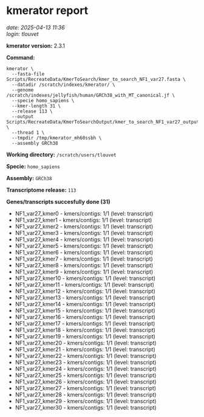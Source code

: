 # kmerator report
*date: 2025-04-13 11:36*  
*login: tlouvet*

**kmerator version:** 2.3.1

**Command:**

```
kmerator \
  --fasta-file Scripts/RecreateData/KmerToSearch/kmer_to_search_NF1_var27.fasta \
  --datadir /scratch/indexes/kmerator/ \
  --genome /scratch/indexes/jellyfish/human/GRCh38_with_MT_canonical.jf \
  --specie homo_sapiens \
  --kmer-length 31 \
  --release 113 \
  --output Scripts/RecreateData/KmerToSearchOutput/kmer_to_search_NF1_var27_output \
  --thread 1 \
  --tmpdir /tmp/kmerator_mh60ssbh \
  --assembly GRCh38
```

**Working directory:** `/scratch/users/tlouvet`

**Specie:** `homo_sapiens`

**Assembly:** `GRCh38`

**Transcriptome release:** `113`

**Genes/transcripts succesfully done (31)**

- NF1_var27_kmer0 - kmers/contigs: 1/1 (level: transcript)
- NF1_var27_kmer1 - kmers/contigs: 1/1 (level: transcript)
- NF1_var27_kmer2 - kmers/contigs: 1/1 (level: transcript)
- NF1_var27_kmer3 - kmers/contigs: 1/1 (level: transcript)
- NF1_var27_kmer4 - kmers/contigs: 1/1 (level: transcript)
- NF1_var27_kmer5 - kmers/contigs: 1/1 (level: transcript)
- NF1_var27_kmer6 - kmers/contigs: 1/1 (level: transcript)
- NF1_var27_kmer7 - kmers/contigs: 1/1 (level: transcript)
- NF1_var27_kmer8 - kmers/contigs: 1/1 (level: transcript)
- NF1_var27_kmer9 - kmers/contigs: 1/1 (level: transcript)
- NF1_var27_kmer10 - kmers/contigs: 1/1 (level: transcript)
- NF1_var27_kmer11 - kmers/contigs: 1/1 (level: transcript)
- NF1_var27_kmer12 - kmers/contigs: 1/1 (level: transcript)
- NF1_var27_kmer13 - kmers/contigs: 1/1 (level: transcript)
- NF1_var27_kmer14 - kmers/contigs: 1/1 (level: transcript)
- NF1_var27_kmer15 - kmers/contigs: 1/1 (level: transcript)
- NF1_var27_kmer16 - kmers/contigs: 1/1 (level: transcript)
- NF1_var27_kmer17 - kmers/contigs: 1/1 (level: transcript)
- NF1_var27_kmer18 - kmers/contigs: 1/1 (level: transcript)
- NF1_var27_kmer19 - kmers/contigs: 1/1 (level: transcript)
- NF1_var27_kmer20 - kmers/contigs: 1/1 (level: transcript)
- NF1_var27_kmer21 - kmers/contigs: 1/1 (level: transcript)
- NF1_var27_kmer22 - kmers/contigs: 1/1 (level: transcript)
- NF1_var27_kmer23 - kmers/contigs: 1/1 (level: transcript)
- NF1_var27_kmer24 - kmers/contigs: 1/1 (level: transcript)
- NF1_var27_kmer25 - kmers/contigs: 1/1 (level: transcript)
- NF1_var27_kmer26 - kmers/contigs: 1/1 (level: transcript)
- NF1_var27_kmer27 - kmers/contigs: 1/1 (level: transcript)
- NF1_var27_kmer28 - kmers/contigs: 1/1 (level: transcript)
- NF1_var27_kmer29 - kmers/contigs: 1/1 (level: transcript)
- NF1_var27_kmer30 - kmers/contigs: 1/1 (level: transcript)
